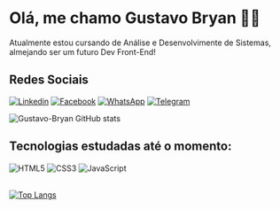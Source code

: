 # Olá, me chamo Gustavo Bryan 👋🏻
Atualmente estou cursando de Análise e Desenvolvimente de Sistemas, almejando ser um futuro Dev Front-End!
<br/>

## Redes Sociais
[![Linkedin](https://img.shields.io/badge/LinkedIn-0077B5?style=for-the-badge&logo=linkedin&logoColor=white)](https://www.linkedin.com/in/gustavo-bryan-2864b1227/)
[![Facebook](https://img.shields.io/badge/Facebook-1877F2?style=for-the-badge&logo=facebook&logoColor=white)](https://www.facebook.com/gusatvobryan400)
[![WhatsApp](https://img.shields.io/badge/WhatsApp-25D366?style=for-the-badge&logo=whatsapp&logoColor=white)](https://api.whatsapp.com/send?phone=5535992050423&text=Olá%20Gustavo!%20Tudo%20Bem?%20Dei%20uma%20olhada%20no%20seu%20Github%20e%20estou%20fazendo%20contato!)
[![Telegram](https://img.shields.io/badge/Telegram-2CA5E0?style=for-the-badge&logo=telegram&logoColor=white)](https://t.me/Gustavo_Bryan)
<br/>

![Gustavo-Bryan GitHub stats](https://github-readme-stats.vercel.app/api?username=Gustavo-Bryan&show_icons=true&theme=dracula)

## Tecnologias estudadas até o momento:
<div style='display: inline_block'>
  <img align='center' src='https://img.shields.io/badge/HTML5-E34F26?style=for-the-badge&logo=html5&logoColor=white' alt='HTML5'/>
  <img align='center' src='https://img.shields.io/badge/CSS3-1572B6?style=for-the-badge&logo=css3&logoColor=white' alt='CSS3'/>
  <img align='center' src='https://img.shields.io/badge/JavaScript-F7DF1E?style=for-the-badge&logo=javascript&logoColor=black' alt='JavaScript'/>
</div>
<br/>

[![Top Langs](https://github-readme-stats.vercel.app/api/top-langs/?username=Gustavo-Bryan)](https://github.com/Gustavo-Bryan/github-readme-stats)
